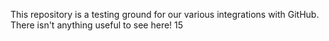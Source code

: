 This repository is a testing ground for our various integrations with GitHub. There isn't anything useful to see here!
15
